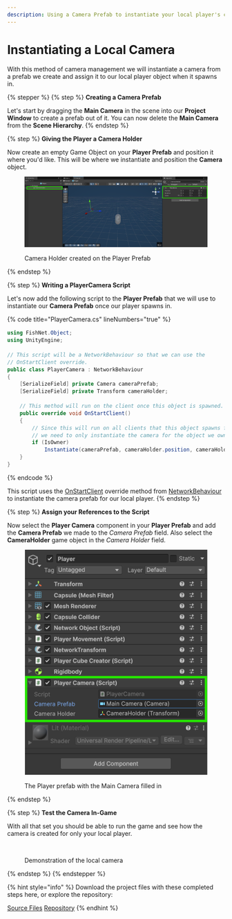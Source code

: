 ```yaml
---
description: Using a Camera Prefab to instantiate your local player's camera.
---
```


# Instantiating a Local Camera

With this method of camera management we will instantiate a camera from a prefab we create and assign it to our local player object when it spawns in.

{% stepper %}
{% step %}
**Creating a Camera Prefab**

Let's start by dragging the **Main Camera** in the scene into our **Project Window** to create a prefab out of it. You can now delete the **Main Camera** from the **Scene Hierarchy**.
{% endstep %}

{% step %}
**Giving the Player a Camera Holder**

Now create an empty Game Object on your **Player Prefab** and position it where you'd like. This will be where we instantiate and position the **Camera** object.

<figure><img src="../../../.gitbook/assets/camera-holder-setup.png" alt=""><figcaption><p>Camera Holder created on the Player Prefab</p></figcaption></figure>
{% endstep %}

{% step %}
**Writing a PlayerCamera Script**

Let's now add the following script to the **Player Prefab** that we will use to instantiate our **Camera Prefab** once our player spawns in.

{% code title="PlayerCamera.cs" lineNumbers="true" %}
```csharp
using FishNet.Object;
using UnityEngine;

// This script will be a NetworkBehaviour so that we can use the 
// OnStartClient override.
public class PlayerCamera : NetworkBehaviour
{
    [SerializeField] private Camera cameraPrefab;
    [SerializeField] private Transform cameraHolder;

    // This method will run on the client once this object is spawned.
    public override void OnStartClient()
    {
        // Since this will run on all clients that this object spawns for
        // we need to only instantiate the camera for the object we own.
        if (IsOwner)
            Instantiate(cameraPrefab, cameraHolder.position, cameraHolder.rotation, cameraHolder);
    }
}
```
{% endcode %}

This script uses the [OnStartClient](../../../guides/features/networked-gameobjects-and-scripts/network-behaviour-guides.md#onstartclient) override method from [NetworkBehaviour](../../../guides/features/networked-gameobjects-and-scripts/network-behaviour-guides.md) to instantiate the camera prefab for our local player.
{% endstep %}

{% step %}
**Assign your References to the Script**

Now select the **Player Camera** component in your **Player Prefab** and add the **Camera Prefab** we made to the _Camera Prefab_ field. Also select the **CameraHolder** game object in the _Camera Holder_ field.

<figure><img src="../../../.gitbook/assets/assigned-player-camera-to-player.png" alt=""><figcaption><p>The Player prefab with the Main Camera filled in</p></figcaption></figure>
{% endstep %}

{% step %}
**Test the Camera In-Game**

With all that set you should be able to run the game and see how the camera is created for only your local player.

<figure><img src="../../../.gitbook/assets/player-camera-demonstration.gif" alt=""><figcaption><p>Demonstration of the local camera</p></figcaption></figure>
{% endstep %}
{% endstepper %}

{% hint style="info" %}
Download the project files with these completed steps here, or explore the repository:

<a href="https://github.com/maxkratt/fish-networking-getting-started/releases/download/instantiating-a-local-camera/instantiating-a-local-camera.unitypackage" class="button primary" data-icon="down-to-line">Source Files</a> <a href="https://github.com/maxkratt/fish-networking-getting-started/tree/instantiating-a-local-camera" class="button secondary" data-icon="github">Repository</a>
{% endhint %}
